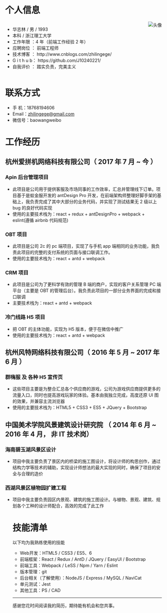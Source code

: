 <h1>个人信息</h1>

<div style="overflow: hidden">
  <img src="https://raw.githubusercontent.com/J10240221/MyResume/master/Avatar.jpg" alt="头像" style="float: right">
  <div>
    <ul>
      <li>华志林 / 男 / 1993</li>
      <li>本科 / 浙江理工大学</li>
      <li>工作年限 ：4 年（前端工作经验 2 年）</li>
      <li>应聘岗位 ： 前端工程师</li>
      <li>技术博客 ： http://www.cnblogs.com/zhilingege/</li>
      <li>G i t h u b： https://github.com/J10240221/</li>
      <li>自我评价 ： 踏实负责，完美主义</li>
    </ul>
  </div>
</div>

# 联系方式

* 手 机：18768194606
* Email：zhilingege@gmail.com
* 微信号：baowangweibo

# 工作经历

## 杭州爱拼机网络科技有限公司（ 2017 年 7 月 ~ 今 ）

### Apin 后台管理项目

* 此项目是公司用于提供客服及市场同事的工作效率，汇总并管理线下订单。项目基于是蚁金服开发的 antDesign Pro 开发，在前端架构师整理好脚手架的基础上，我负责完成了其中大部分的业务代码，并实现了测试结果无 2 级以上 bug 的良好代码实现
* 使用的主要技术栈为：react + redux + antDesignPro + webpack + eslint(遵循 airbnb 代码规范)

### OBT 项目

* 此项目是公司 2c 的 pc 端项目，实现了与手机 app 端相同的业务功能，我负责此项目的完整的支付系统的页面与接口联调工作。
* 使用的主要技术栈为：react + antd + webpack

### CRM 项目

* 此项目是公司为了更科学有效的管理 B 端的商户，实现的客户关系管理 PC 端平台（主要是 OBT 的管理后台）。我负责此项目的一部分业务界面的完成和接口联调
* 主要技术栈为：react + antd + webpack

### 冷门线路 H5 项目

* 把 OBT 的主体功能，实现为 H5 版本，便于在微信中推广
* 使用的主要技术栈为：react + antd + webpack

## 杭州风特网络科技有限公司（ 2016 年 5 月 ~ 2017 年 6 月 ）

### 群嗨服 及 各种 H5 宣传页

* 这些项目主要是为整合汇总各个供应商的游戏，公司为游戏供应商提供更多的流量入口，同时也提高游戏玩家的体验。基本由我独立完成，高度还原 UI 图的效果，并兼容主流浏览器
* 使用的主要技术栈为：HTML5 + CSS3 + ES5 + JQuery + Bootstrap

<!-- ### MNO 项目

我在此项目负责了哪些工作，分别在哪些地方做得出色/和别人不一样/成长快，这个项目中，我最困难的问题是什么，我采取了什么措施，最后结果如何。这个项目中，我最自豪的技术细节是什么，为什么，实施前和实施后的数据对比如何，同事和领导对此的反应如何。

### PQR 项目

我在此项目负责了哪些工作，分别在哪些地方做得出色/和别人不一样/成长快，这个项目中，我最困难的问题是什么，我采取了什么措施，最后结果如何。这个项目中，我最自豪的技术细节是什么，为什么，实施前和实施后的数据对比如何，同事和领导对此的反应如何。 -->

## 中国美术学院风景建筑设计研究院 （ 2014 年 6 月 ~ 2016 年 4 月， 非 IT 技术岗）

### 海南碧玉湖风景区设计

* 项目中我主要负责了景区内的桥梁的施工图设计，将设计师的构思创作，通过结构力学等技术的辅助，实现设计师想法的最大实现的同时，确保了项目的安全与合理的造价

### 西湖风景区植物园扩建工程

* 项目中我主要负责园区内景观、建筑的施工图设计。与植物、景观、建筑、规划各个工种的设计师配合，高效的完成了此工作
  <!-- # 开源项目和作品

（这一段用于放置工作以外的、可证明你的能力的材料）

## 开源项目

（对于程序员来讲，没有什么比 Show me the code 能有说服力了）

* [STU](http://github.com/yourname/projectname)：项目的简要说明，Star 和 Fork 数多的可以注明
* [WXYZ](http://github.com/yourname/projectname)：项目的简要说明，Star 和 Fork 数多的可以注明

## 技术文章

（挑选你写作或翻译的技术文章，好的文章可以从侧面证实你的表达和沟通能力，也帮助招聘方更了解你）

* [一个产品经理眼中的云计算：前生今世和未来](http://get.jobdeer.com/706.get)
* [来自 HeroKu 的 HTTP API 设计指南(翻译文章)](http://get.jobdeer.com/343.get) （ 好的翻译文章可以侧证你对英文技术文档的阅读能力） -->

<!-- （我一般主张将技能清单写入到工作经历里边去。不过很难完整，所以有这么一段也不错） -->

# 技能清单

以下均为我熟练使用的技能

* Web开发：HTML5 / CSS3 / ES5、6
* 前端框架：React / Redux / AntD / JQuery / EasyUI / Bootstrap
* 前端工具：Webpack / LeSS / Npm / Yarn / Eslint
* 版本管理：git
* 后台相关（了解使用）：NodeJS / Express / MySQL / NaviCat
* 单元测试：Jest
* 其他工具：PS / CAD

---

感谢您花时间阅读我的简历，期待能有机会和您共事。
